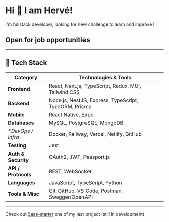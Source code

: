 # Hi 👋 I am Hervé!

I'm fullstack developer, looking for new challenge to learn and improve !

## Open for job opportunities

---

## 🔧 Tech Stack

| Category                  | Technologies & Tools                                                                 |
| ------------------------- | ------------------------------------------------------------------------------------ |
| **Frontend**              | React, Next.js, TypeScript, Redux, MUI, Tailwind CSS                                 |
| **Backend**               | Node.js, NestJS, Express, TypeScript, TypeORM, Prisma                                |
| **Mobile**                | React Native, Expo                                                                   |
| **Databases**             | MySQL, PostgreSQL, MongoDB                                                           |
| **DevOps / Infra*         | Docker, Railway, Vercel, Netlify, GitHub                                             |
| **Testing**               | Jest                                                                                 |
| **Auth & Security**       | OAuth2, JWT, Passport.js                                                             |
| **API / Protocols**       | REST, WebSocket                                                                      |
| **Languages**             | JavaScript, TypeScript, Python                                                       |
| **Tools & Misc**          | Git, GitHub, VS Code, Postman, Swagger/OpenAPI                                       |


---

Check out [Saas-starter](https://saas-starter.hbourelle.com) one of my last project (still in development)


<!---
blemia51/blemia51 is a ✨ special ✨ repository because its `README.md` (this file) appears on your GitHub profile.
You can click the Preview link to take a look at your changes.
--->
